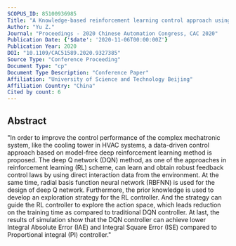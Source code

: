 ```yaml
---
SCOPUS_ID: 85100936985
Title: "A Knowledge-based reinforcement learning control approach using deep Q network for cooling tower in HVAC systems"
Author: "Yu Z."
Journal: "Proceedings - 2020 Chinese Automation Congress, CAC 2020"
Publication Date: {'$date': '2020-11-06T00:00:00Z'}
Publication Year: 2020
DOI: "10.1109/CAC51589.2020.9327385"
Source Type: "Conference Proceeding"
Document Type: "cp"
Document Type Description: "Conference Paper"
Affiliation: "University of Science and Technology Beijing"
Affiliation Country: "China"
Cited by count: 6
---
```


## Abstract
"In order to improve the control performance of the complex mechatronic system, like the cooling tower in HVAC systems, a data-driven control approach based on model-free deep reinforcement learning method is proposed. The deep Q network (DQN) method, as one of the approaches in reinforcement learning (RL) scheme, can learn and obtain robust feedback control laws by using direct interaction data from the environment. At the same time, radial basis function neural network (RBFNN) is used for the design of deep Q network. Furthermore, the prior knowledge is used to develop an exploration strategy for the RL controller. And the strategy can guide the RL controller to explore the action space, which leads reduction on the training time as compared to traditional DQN controller. At last, the results of simulation show that the DQN controller can achieve lower Integral Absolute Error (IAE) and Integral Square Error (ISE) compared to Proportional integral (PI) controller."
